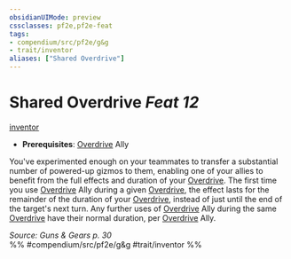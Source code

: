 ```yaml
---
obsidianUIMode: preview
cssclasses: pf2e,pf2e-feat
tags:
- compendium/src/pf2e/g&g
- trait/inventor
aliases: ["Shared Overdrive"]
---
```

# Shared Overdrive  *Feat 12*  
[inventor](rules/traits/inventor-g-g.md "Inventor Class Trait")  

- **Prerequisites**: [Overdrive](rules/actions/overdrive-g-g.md) Ally

You've experimented enough on your teammates to transfer a substantial number of powered-up gizmos to them, enabling one of your allies to benefit from the full effects and duration of your [Overdrive](rules/actions/overdrive-g-g.md). The first time you use [Overdrive](rules/actions/overdrive-g-g.md) Ally during a given [Overdrive](rules/actions/overdrive-g-g.md), the effect lasts for the remainder of the duration of your [Overdrive](rules/actions/overdrive-g-g.md), instead of just until the end of the target's next turn. Any further uses of [Overdrive](rules/actions/overdrive-g-g.md) Ally during the same [Overdrive](rules/actions/overdrive-g-g.md) have their normal duration, per [Overdrive](rules/actions/overdrive-g-g.md) Ally.

*Source: Guns & Gears p. 30*  
%% #compendium/src/pf2e/g&g #trait/inventor %%